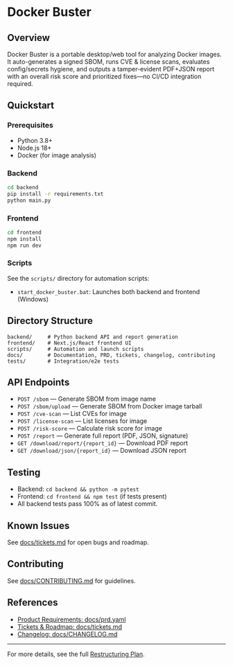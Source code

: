 # Docker Buster

## Overview
Docker Buster is a portable desktop/web tool for analyzing Docker images. It auto-generates a signed SBOM, runs CVE & license scans, evaluates config/secrets hygiene, and outputs a tamper-evident PDF+JSON report with an overall risk score and prioritized fixes—no CI/CD integration required.

## Quickstart

### Prerequisites
- Python 3.8+
- Node.js 18+
- Docker (for image analysis)

### Backend
```sh
cd backend
pip install -r requirements.txt
python main.py
```

### Frontend
```sh
cd frontend
npm install
npm run dev
```

### Scripts
See the `scripts/` directory for automation scripts:
- `start_docker_buster.bat`: Launches both backend and frontend (Windows)

## Directory Structure
```
backend/     # Python backend API and report generation
frontend/    # Next.js/React frontend UI
scripts/     # Automation and launch scripts
docs/        # Documentation, PRD, tickets, changelog, contributing
tests/       # Integration/e2e tests
```

## API Endpoints
- `POST /sbom` — Generate SBOM from image name
- `POST /sbom/upload` — Generate SBOM from Docker image tarball
- `POST /cve-scan` — List CVEs for image
- `POST /license-scan` — List licenses for image
- `POST /risk-score` — Calculate risk score for image
- `POST /report` — Generate full report (PDF, JSON, signature)
- `GET /download/report/{report_id}` — Download PDF report
- `GET /download/json/{report_id}` — Download JSON report

## Testing
- Backend: `cd backend && python -m pytest`
- Frontend: `cd frontend && npm test` (if tests present)
- All backend tests pass 100% as of latest commit.

## Known Issues
See [docs/tickets.md](docs/tickets.md) for open bugs and roadmap.

## Contributing
See [docs/CONTRIBUTING.md](docs/CONTRIBUTING.md) for guidelines.

## References
- [Product Requirements: docs/prd.yaml](docs/prd.yaml)
- [Tickets & Roadmap: docs/tickets.md](docs/tickets.md)
- [Changelog: docs/CHANGELOG.md](docs/CHANGELOG.md)

---
For more details, see the full [Restructuring Plan](docs/RESTRUCTURE_PLAN.md).
